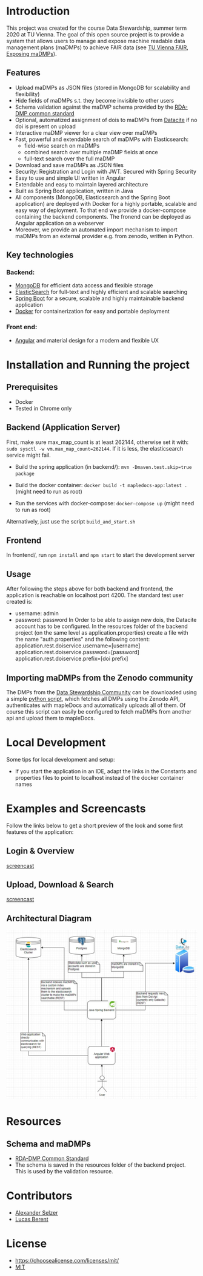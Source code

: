 # Introduction
This project was created for the course Data Stewardship, summer term 2020 at TU Vienna.
The goal of this open source project is to provide a system that allows users to manage and expose machine readable data management plans (maDMPs) to achieve FAIR data (see [TU Vienna FAIR](https://www.tuwien.at/forschung/fti-support/forschungsdaten/forschungsdatenmanagement/fair-prinzipien/), [Exposing maDMPs](https://www.rd-alliance.org/groups/exposing-data-management-plans-wg)).

## Features
- Upload maDMPs as JSON files (stored in MongoDB for scalability and flexibility)
- Hide fields of maDMPs s.t. they become invisible to other users
- Schema validation against the maDMP schema provided by the [RDA-DMP common standard](https://github.com/RDA-DMP-Common/RDA-DMP-Common-Standard)
- Optional, automatized assignment of dois to maDMPs from [Datacite](https://datacite.org/) if no doi is present on upload
- Interactive maDMP viewer for a clear view over maDMPs 
- Fast, powerful and extendable search of maDMPs with Elasticsearch:
    - field-wise search on maDMPs
    - combined search over multiple maDMP fields at once
    - full-text search over the full maDMP
- Download and save maDMPs as JSON files
- Security: Registration and Login with JWT. Secured with Spring Security
- Easy to use and simple UI written in Angular
- Extendable and easy to maintain layered architecture
- Built as Spring Boot application, written in Java
- All components (MongoDB, Elasticsearch and the Spring Boot application) are deployed with Docker for a highly portable, scalable and easy way of deployment. To that end we provide a docker-compose containing the backend components. The fronend can be deployed as Angular application on a webserver
- Moreover, we provide an automated import mechanism to import maDMPs from an external provider e.g. from zenodo, written in Python.

## Key technologies 
### Backend:
- [MongoDB](https://www.mongodb.com/) for efficient data access and flexible storage
- [ElasticSearch](https://www.elastic.co/de/) for full-text and highly efficient and scalable searching
- [Spring Boot](https://spring.io/projects/spring-boot) for a secure, scalable and highly maintainable backend application
- [Docker](https://www.docker.com/) for containerization for easy and portable deployment 

### Front end:
- [Angular](https://angular.io/) and material design for a modern and flexible UX

# Installation and Running the project 
## Prerequisites
- Docker
- Tested in Chrome only

## Backend (Application Server)
First, make sure max_map_count is at least 262144, otherwise set it with: `sudo sysctl -w vm.max_map_count=262144`. If it is
less, the elasticsearch service might fail.
 
 * Build the spring application (in backend/): `mvn -Dmaven.test.skip=true package`
 
 * Build the docker container: `docker build -t mapledocs-app:latest .` (might need to run as root)
 
 * Run the services with docker-compose: `docker-compose up` (might need to run as root)

Alternatively, just use the script `build_and_start.sh`

## Frontend

In frontend/, run `npm install` and `npm start` to start the development server

## Usage
After following the steps above for both backend and frontend, the application is reachable on localhost port 4200. The standard test user created is: 
- username: admin
- password: password
In Order to be able to assign new dois, the Datacite account has to be configured. In the resources folder of the backend project (on the same level as application.properties) create  a file with the name "auth.properties" and the following content:
application.rest.doiservice.username=[username]
application.rest.doiservice.password=[password]
application.rest.doiservice.prefix=[doi prefix]

## Importing maDMPs from the Zenodo community

The DMPs from the [Data Stewardship Community](https://zenodo.org/communities/tuw-dmps-ds-2020) can be downloaded using a simple [python script](https://github.com/lucasberent/mapleDocs/blob/master/backend/import_data.py), which fetches all DMPs using the Zenodo API, authenticates with mapleDocs and automatically uploads all of them. Of course this script can easily be configured to fetch maDMPs from another api and upload them to mapleDocs.

# Local Development
Some tips for local development and setup: 
- If you start the application in an IDE, adapt the links in the Constants and properties files to point to localhost instead of the docker container names


# Examples and Screencasts
Follow the links below to get a short preview of the look and some first features of the application:

## Login & Overview
[screencast](https://youtu.be/LkV8qi128ws)

## Upload, Download & Search
[screencast](https://youtu.be/SuS9FClZrCI)

## Architectural Diagram
![Architectural Diagram](https://raw.githubusercontent.com/lucasberent/mapleDocs/master/architecture-diagram.png)

# Resources
## Schema and maDMPs
- [RDA-DMP Common Standard](https://github.com/RDA-DMP-Common/RDA-DMP-Common-Standard)
- The schema is saved in the resources folder of the backend project. This is used by the validation resource.

# Contributors
- [Alexander Selzer](https://github.com/arselzer)
- [Lucas Berent](https://github.com/lucasberent)

# License
- https://choosealicense.com/licenses/mit/
- [MIT](https://github.com/lucasberent/mapleDocs/blob/master/LICENSE)
